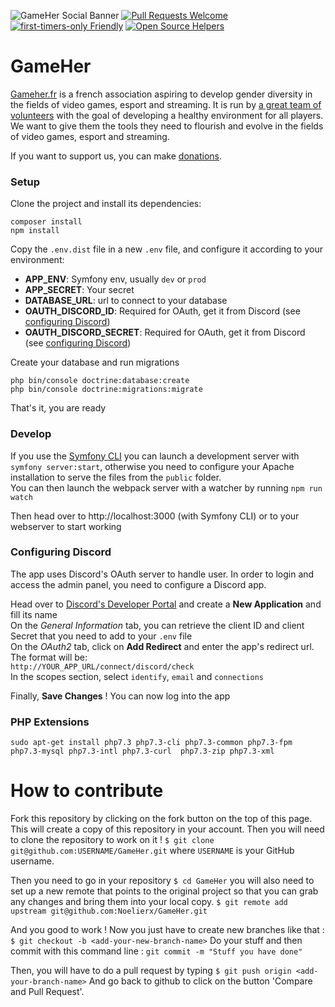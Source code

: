 ![GameHer Social Banner](https://pbs.twimg.com/profile_banners/895352686295617536/1576449060/1500x500)
[![Pull Requests Welcome](https://img.shields.io/badge/PRs-welcome-brightgreen.svg?style=flat)](http://makeapullrequest.com)
[![first-timers-only Friendly](https://img.shields.io/badge/first--timers--only-friendly-blue.svg)](http://www.firsttimersonly.com/)
[![Open Source Helpers](https://www.codetriage.com/noelierx/gameher/badges/users.svg)](https://www.codetriage.com/noelierx/gameher)

# GameHer
[Gameher.fr](https://gameher.fr/) is a french association aspiring to develop gender diversity in the fields of video games, esport and streaming. It is run by [a great team of volunteers](https://gameher.fr/team/a-propos) with the goal of developing a healthy environment for all players. We want to give them the tools they need to flourish and evolve in the fields of video games, esport and streaming.

If you want to support us, you can make [donations](https://gameher.fr/donations).

### Setup

Clone the project and install its dependencies:
```
composer install
npm install
```

Copy the `.env.dist` file in a new `.env` file, and configure it according to your environment:

- **APP_ENV**: Symfony env, usually `dev` or `prod`
- **APP_SECRET**: Your secret
- **DATABASE_URL**: url to connect to your database
- **OAUTH_DISCORD_ID**: Required for OAuth, get it from Discord (see [configuring Discord](#configuring-discord))
- **OAUTH_DISCORD_SECRET**:  Required for OAuth, get it from Discord (see [configuring Discord](#configuring-discord))

Create your database and run migrations
```
php bin/console doctrine:database:create
php bin/console doctrine:migrations:migrate
```

That's it, you are ready

### Develop

If you use the [Symfony CLI](https://symfony.com/download) you can launch a development server with `symfony server:start`, otherwise you need to configure your Apache installation to serve the files from the `public` folder.  
You can then launch the webpack server with a watcher by running `npm run watch`

Then head over to http://localhost:3000 (with Symfony CLI) or to your webserver to start working

### Configuring Discord

The app uses Discord's OAuth server to handle user. In order to login and access the admin panel, you need to configure a Discord app.

Head over to [Discord's Developer Portal](https://discordapp.com/developers/applications) and create a **New Application** and fill its name  
On the *General Information* tab, you can retrieve the client ID and client Secret that you need to add to your `.env` file  
On the *OAuth2* tab, click on **Add Redirect** and enter the app's redirect url. The format will be:  
`http://YOUR_APP_URL/connect/discord/check
`  
In the scopes section, select `identify`, `email` and `connections`

Finally, **Save Changes** ! You can now log into the app

### PHP Extensions

`sudo apt-get install php7.3 php7.3-cli php7.3-common php7.3-fpm php7.3-mysql php7.3-intl php7.3-curl  php7.3-zip php7.3-xml`

# How to contribute
Fork this repository by clicking on the fork button on the top of this page. This will create a copy of this repository in your account. Then you will need to clone the repository to work on it !
`$ git clone git@github.com:USERNAME/GameHer.git` where `USERNAME` is your GitHub username.

Then you need to go in your repository `$ cd GameHer` you will also need to set up a new remote that points to the original project so that you can grab any changes and bring them into your local copy.
`$ git remote add upstream git@github.com:Noelierx/GameHer.git`


And you good to work ! Now you just have to create new branches like that : 
`$ git checkout -b <add-your-new-branch-name>` Do your stuff and then commit with this command line : `git commit -m "Stuff you have done"`


Then, you will have to do a pull request by typing `$ git push origin <add-your-branch-name>`
And go back to github to click on the button 'Compare and Pull Request'. 
